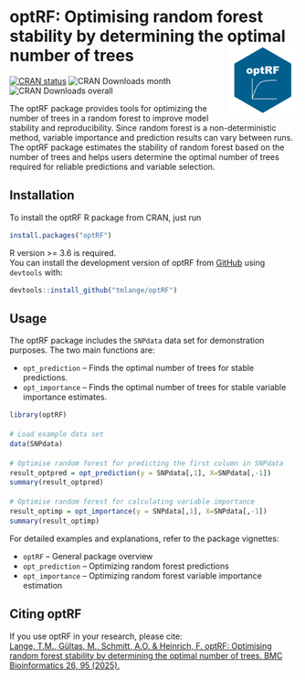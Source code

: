 # optRF: Optimising random forest stability by determining the optimal number of trees  <img src="man/figures/logo.png" align="right" height="120" alt="" />

<!-- badges: start -->
[![CRAN status](https://www.r-pkg.org/badges/version/optRF?color=green)](https://CRAN.R-project.org/package=optRF)
![CRAN Downloads month](https://cranlogs.r-pkg.org/badges/optRF?color=brightgreen)
![CRAN Downloads overall](https://cranlogs.r-pkg.org/badges/grand-total/optRF?color=brightgreen)
<!-- badges: end -->

The optRF package provides tools for optimizing the number of trees in a random forest to improve model stability and reproducibility. Since random forest is a non-deterministic method, variable importance and prediction results can vary between runs. The optRF package estimates the stability of random forest based on the number of trees and helps users determine the optimal number of trees required for reliable predictions and variable selection.

## Installation
To install the optRF R package from CRAN, just run

``` r
install.packages("optRF")
```
R version >= 3.6 is required.  
You can install the development version of optRF from [GitHub](https://github.com/tmlange/optRF) using `devtools` with:

``` r
devtools::install_github("tmlange/optRF")
```

## Usage

The optRF package includes the `SNPdata` data set for demonstration purposes. The two main functions are:

* `opt_prediction` – Finds the optimal number of trees for stable predictions.
* `opt_importance` – Finds the optimal number of trees for stable variable importance estimates.

``` r
library(optRF)

# Load example data set
data(SNPdata)

# Optimise random forest for predicting the first column in SNPdata
result_optpred = opt_prediction(y = SNPdata[,1], X=SNPdata[,-1])
summary(result_optpred)

# Optimise random forest for calculating variable importance
result_optimp = opt_importance(y = SNPdata[,1], X=SNPdata[,-1]) 
summary(result_optimp)
```
For detailed examples and explanations, refer to the package vignettes:  

* `optRF` – General package overview  
* `opt_prediction` – Optimizing random forest predictions  
* `opt_importance` – Optimizing random forest variable importance estimation  

## Citing optRF
If you use optRF in your research, please cite:  
[Lange, T.M., Gültas, M., Schmitt, A.O. & Heinrich, F. optRF: Optimising random forest stability by determining the optimal number of trees. BMC Bioinformatics 26, 95 (2025).](https://doi.org/10.1186/s12859-025-06097-1)
